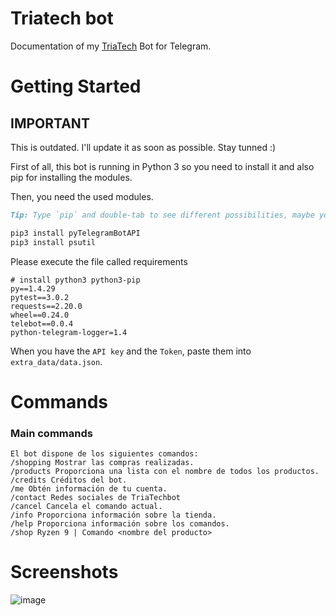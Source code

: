 # Triatech bot

Documentation of my [TriaTech](http://telegram.me/Triatechbot) Bot for Telegram.

<!-- # Requirements

### [pyTelegramBotAPI](https://github.com/eternnoir/pyTelegramBotAPI)

### [ColorClass](https://github.com/Robpol86/colorclass) -->

# Getting Started

## IMPORTANT

This is outdated. I'll update it as soon as possible. Stay tunned :)

First of all, this bot is running in Python 3 so you need to install it and also pip for installing the modules.

Then, you need the used modules.
```markdown
Tip: Type `pip` and double-tab to see different possibilities, maybe you need to need to use `pip-3.X` or only `pip`.
```

```bash
pip3 install pyTelegramBotAPI
pip3 install psutil
```
Please execute the file called requirements
```
# install python3 python3-pip
py==1.4.29
pytest==3.0.2
requests==2.20.0
wheel==0.24.0
telebot==0.0.4
python-telegram-logger=1.4
```
When you have the `API key` and the `Token`, paste them into `extra_data/data.json`.

# Commands

### Main commands
```
El bot dispone de los siguientes comandos:
/shopping Mostrar las compras realizadas.
/products Proporciona una lista con el nombre de todos los productos.
/credits Créditos del bot.
/me Obtén información de tu cuenta.
/contact Redes sociales de TriaTechbot
/cancel Cancela el comando actual.
/info Proporciona información sobre la tienda.
/help Proporciona información sobre los comandos.
/shop Ryzen 9 | Comando <nombre del producto>
```

# Screenshots
![image](https://user-images.githubusercontent.com/43529059/115626550-f2458500-a2fd-11eb-9ffc-24d448fa5a9f.png)
